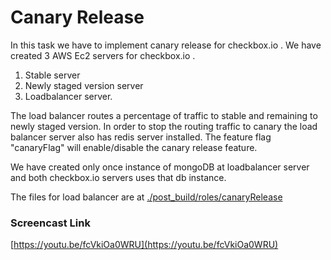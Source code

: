 # Canary Release


In this task we have to implement canary release for checkbox.io . We have created 3 AWS Ec2 servers for checkbox.io .

1. Stable server 
2. Newly staged version server
3. Loadbalancer server. 

The load balancer routes a percentage of  traffic to stable and remaining to newly staged version.
In order to stop the routing traffic to canary the load balancer server also has redis server installed. The feature flag "canaryFlag" will enable/disable the canary release feature.

We have created only once instance of mongoDB at loadbalancer server and both checkbox.io servers uses that db instance.

The files for load balancer are at [./post_build/roles/canaryRelease](https://github.ncsu.edu/cmachan/CanaryRelease/tree/master/post_build/roles/canaryRelease)



### Screencast Link 
[https://youtu.be/fcVkiOa0WRU](https://youtu.be/fcVkiOa0WRU)
